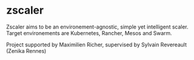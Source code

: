 zscaler
=======

Zscaler aims to be an environement-agnostic, simple yet intelligent scaler.
Target environements are Kubernetes, Rancher, Mesos and Swarm.

Project supported by Maximilien Richer, supervised by Sylvain Revereault (Zenika Rennes)
